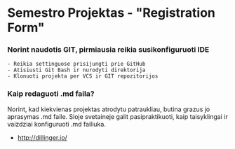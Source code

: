 # Semestro Projektas - "Registration Form"

###  Norint naudotis GIT, pirmiausia reikia susikonfiguruoti IDE

```
- Reikia settinguose prisijungti prie GitHub
- Atisiusti Git Bash ir nurodyti direktorija
- Klonuoti projekta per VCS ir GIT repozitorijos
```

### Kaip redaguoti .md faila?

 Norint, kad kiekvienas projektas atrodytu patraukliau, butina grazus jo aprasymas .md faile.
 Sioje svetaineje galit pasipraktikuoti, kaip taisyklingai ir vaizdziai konfiguruoti .md failiuka.

* http://dillinger.io/
